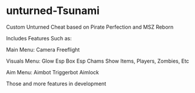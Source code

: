 # unturned-Tsunami
Custom Unturned Cheat based on Pirate Perfection and MSZ Reborn

Includes Features Such as:

Main Menu:
  Camera Freeflight

Visuals Menu:
  Glow Esp
  Box Esp
  Chams
  Show Items, Players, Zombies, Etc

Aim Menu:
  Aimbot
  Triggerbot
  Aimlock


Those and more features in development
